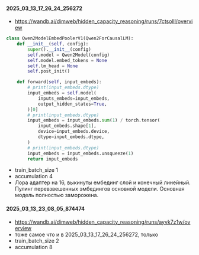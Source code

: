 #### 2025_03_13_17_26_24_256272
- https://wandb.ai/dimweb/hidden_capacity_reasoning/runs/7ctsolll/overview
```python
class Qwen2ModelEmbedPoolerV1(Qwen2ForCausalLM):
    def __init__(self, config):
        super().__init__(config)
        self.model = Qwen2Model(config)
        self.model.embed_tokens = None
        self.lm_head = None
        self.post_init()

    def forward(self, input_embeds):
        # print(input_embeds.dtype)
        input_embeds = self.model(
            inputs_embeds=input_embeds,
            output_hidden_states=True,
        )[0]
        # print(input_embeds.dtype)
        input_embeds = input_embeds.sum(1) / torch.tensor(
            input_embeds.shape[1],
            device=input_embeds.device,
            dtype=input_embeds.dtype,
        )
        # print(input_embeds.dtype)
        input_embeds = input_embeds.unsqueeze(1)
        return input_embeds
```
- train_batch_size 1
- accumulation 4
- Лора адаптер на 16, выкинуты ембединг слой и конечный линейный. Пулинг перевзвешенных эмбедингов основной модели. Основная модель полностью заморожена.

#### 2025_03_13_23_08_05_874474
- https://wandb.ai/dimweb/hidden_capacity_reasoning/runs/ayvk7z1w/overview
- тоже самое что и в 2025_03_13_17_26_24_256272, только
- train_batch_size 2
- accumulation 8